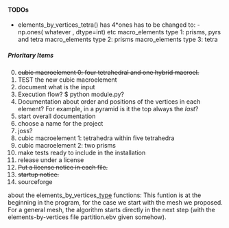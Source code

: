 #### TODOs
* elements_by_vertices_tetra() has 4\*ones 
has to be changed to: -np.ones( whatever , dtype=int) etc
macro_elements type 1: prisms, pyrs and tetra
macro_elements type 2: prisms
macro_elements type 3: tetra

##### Prioritary Items
0. ~~cubic macroelement 0: four tetrahedral and one hybrid macroel.~~
1. TEST the new cubic macroelement
2. document what is the input
2. Execution flow? $ python module.py?
3. Documentation about order and positions 
   of the vertices in each element? For example, in a pyramid is it the top always
   the _last_?
4. start overall documentation
5. choose a name for the project
6. joss?
8. cubic macroelement 1: tetrahedra within five tetrahedra 
9. cubic macroelement 2: two prisms
10. make tests ready to include in the installation
11. release under a license
  1. ~~Put a license notice in each file.~~
  2. ~~startup notice.~~
12. sourceforge  


about the elements_by_vertices_[type]() functions:
This funtion is at the beginning in the program, for the case
    we start with the mesh we proposed. For a general mesh, the algorithm
    starts directly in the next step (with the elements-by-vertices file 
    partition.ebv given somehow).